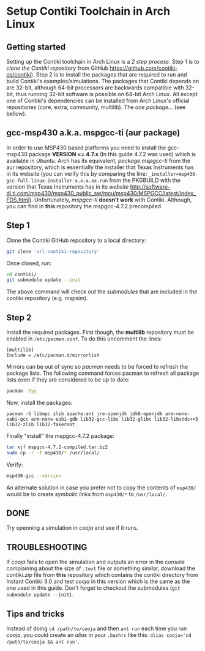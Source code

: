 # Setup Contiki Toolchain in Arch Linux

## Getting started
Setting up the Contiki toolchain in Arch Linux is a *2 step process*. Step 1 is to *clone the Contiki repository* from GitHub <https://github.com/contiki-os/contiki>). Step 2 is to install the packages that are required to run and build Contiki's examples/simulations. The packages that Contiki depends on are 32-bit, although 64-bit processors are backwards compatible with 32-bit, thus running 32-bit software is possible on 64-bit Arch Linux. All except
one of Contiki's dependencies can be installed from Arch Linux's official repositories (core, extra, community, multilib). The *one package...* (see bellow).

## gcc-msp430 a.k.a. mspgcc-ti (aur package)
In order to use MSP430 based platforms you need to install the gcc-msp430 package **VERSION <= 4.7.x** (In this guide 4.7.2 was used) which is available in *Ubuntu*. Arch has its equivalent, *package mspgcc-ti* from the aur repository, which is essentially the installer that Texas Instruments has in its website (you can verify this by comparing the line:
`_installer=msp430-gcc-full-linux-installer-x.x.x.xx.run`
from the PKGBUILD with the version that Texas Instruments has in its *website* <http://software-dl.ti.com/msp430/msp430_public_sw/mcu/msp430/MSPGCC/latest/index_FDS.html>). Unfortunately, *mspgcc-ti* **doesn't work** with Contiki. Although, you can find in **this** repository the mspgcc-4.7.2 precompiled.

## Step 1
Clone the Contiki GitHub repository to a local directory:

```sh
git clone 'url-contiki-repository'
```

Once cloned, run:

```sh
cd contiki/
git submodule update --init
```

The above command will check out the *submodules* that are included in the contiki repository (e.g. mspsim).

## Step 2
Install the required packages. First though, the **multilib** repository must be enabled in `/etc/pacman.conf`. To do this uncomment the lines:

```
[multilib]
Include = /etc/pacman.d/mirrorlist
```

Mirrors can be out of sync so *pacman* needs to be forced to refresh the package lists. The following command forces pacman to refresh all package lists even if they are considered to be up to date:

```sh
pacman -Syy
```

Now, install the packages:

```
pacman -S libmpc zlib apache-ant jre-openjdk jdk8-openjdk arm-none-eabi-gcc arm-none-eabi-gdb lib32-gcc-libs lib32-glibc lib32-libstdc++5 lib32-zlib lib32-fakeroot
```

Finally "install" the mspgcc-4.7.2 package:

```sh
tar xjf mspgcc-4.7.2-compiled.tar.bz2
sudo cp -r -f msp430/* /usr/local/
```

Verify:
```sh
msp430-gcc --version
```

An alternate solution in case you prefer not to copy the contents of `msp430/` would be to create *symbolic links* from `msp430/*` to `/usr/local/`.

## DONE
Try openning a simulation in *cooja* and see if it runs.

## TROUBLESHOOTING
If *cooja* fails to open the simulation and outputs an error in the console complaining about the size of `.text` file or something similar, download the *contiki.zip* file from **this** repository which contains the contiki directory from Instant Contiki 3.0 and test *cooja* in this version which is the same as the one used in this guide. Don't forget to checkout the submodules (`git submodule update --init`).

## Tips and tricks
Instead of doing `cd /path/to/cooja` and then `ant run` each time you run *cooja*, you could create an *alias* in your `.bashrc` like this: `alias cooja='cd /path/to/cooja && ant run'`.
